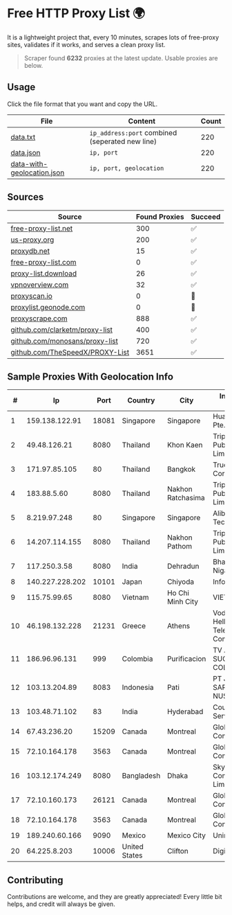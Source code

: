 
# Free HTTP Proxy List 🌍

It is a lightweight project that, every 10 minutes, scrapes lots of free-proxy sites, validates if it works, and serves a clean proxy list.


> Scraper found **6232** proxies at the latest update. Usable proxies are below.

## Usage

Click the file format that you want and copy the URL.


|File|Content|Count|
|----|-------|-----|
|[data.txt](https://raw.githubusercontent.com/themiralay/Proxy-List-World/master/data.txt)|`ip_address:port` combined (seperated new line)|220|
|[data.json](https://raw.githubusercontent.com/themiralay/Proxy-List-World/master/data.json)|`ip, port`|220|
|[data-with-geolocation.json](https://raw.githubusercontent.com/themiralay/Proxy-List-World/master/data-with-geolocation.json)|`ip, port, geolocation`|220|

## Sources

|Source|Found Proxies|Succeed|
|------|-------------|-------|
|[free-proxy-list.net](https://free-proxy-list.net)|300|✅|
|[us-proxy.org](https://www.us-proxy.org)|200|✅|
|[proxydb.net](http://proxydb.net)|15|✅|
|[free-proxy-list.com](https://free-proxy-list.com/?page=&port=&type%5B%5D=http&type%5B%5D=https&up_time=0&search=Search)|0|✅|
|[proxy-list.download](https://www.proxy-list.download/HTTP)|26|✅|
|[vpnoverview.com](https://vpnoverview.com/privacy/anonymous-browsing/free-proxy-servers)|32|✅|
|[proxyscan.io](https://www.proxyscan.io)|0|🚫|
|[proxylist.geonode.com](https://proxylist.geonode.com/api/proxy-list?limit=300&page=1&sort_by=lastChecked&sort_type=desc&protocols=http,https)|0|🚫|
|[proxyscrape.com](https://api.proxyscrape.com/v2/?request=displayproxies&protocol=http&timeout=10000&country=all&ssl=all&anonymity=all)|888|✅|
|[github.com/clarketm/proxy-list](https://raw.githubusercontent.com/clarketm/proxy-list/master/proxy-list-raw.txt)|400|✅|
|[github.com/monosans/proxy-list](https://raw.githubusercontent.com/monosans/proxy-list/main/proxies/http.txt)|720|✅|
|[github.com/TheSpeedX/PROXY-List](https://raw.githubusercontent.com/TheSpeedX/PROXY-List/master/http.txt)|3651|✅|


## Sample Proxies With Geolocation Info

|#|Ip|Port|Country|City|Internet Service Provider|
|-|--|----|-------|----|-------------------------|
|1|159.138.122.91|18081|Singapore|Singapore|Huawei International Pte. LTD|
|2|49.48.126.21|8080|Thailand|Khon Kaen|Triple T Broadband Public Company Limited|
|3|171.97.85.105|80|Thailand|Bangkok|True Internet Corporation CO. Ltd.|
|4|183.88.5.60|8080|Thailand|Nakhon Ratchasima|Triple T Broadband Public Company Limited|
|5|8.219.97.248|80|Singapore|Singapore|Alibaba (US) Technology Co., Ltd.|
|6|14.207.114.155|8080|Thailand|Nakhon Pathom|Triple T Broadband Public Company Limited|
|7|117.250.3.58|8080|India|Dehradun|Bharat Sanchar Nigam Ltd|
|8|140.227.228.202|10101|Japan|Chiyoda|InfoSphere|
|9|115.75.99.65|8080|Vietnam|Ho Chi Minh City|VIETELxdsl|
|10|46.198.132.228|21231|Greece|Athens|Vodafone-panafon Hellenic Telecommunications Company SA|
|11|186.96.96.131|999|Colombia|Purificacion|TV AZTECA SUCURSAL COLOMBIA|
|12|103.13.204.89|8083|Indonesia|Pati|PT JARINGANKU SARANA NUSANTARA|
|13|103.48.71.102|83|India|Hyderabad|Country Online Services PVT LTD|
|14|67.43.236.20|15209|Canada|Montreal|GloboTech Communications|
|15|72.10.164.178|3563|Canada|Montreal|GloboTech Communications|
|16|103.12.174.249|8080|Bangladesh|Dhaka|SkyTel Communications Limited|
|17|72.10.160.173|26121|Canada|Montreal|GloboTech Communications|
|18|72.10.164.178|3563|Canada|Montreal|GloboTech Communications|
|19|189.240.60.166|9090|Mexico|Mexico City|Uninet S.A. de C.V.|
|20|64.225.8.203|10006|United States|Clifton|DigitalOcean, LLC|



## Contributing

Contributions are welcome, and they are greatly appreciated! Every
little bit helps, and credit will always be given.

